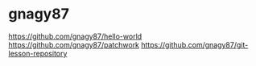 # gnagy87

https://github.com/gnagy87/hello-world
https://github.com/gnagy87/patchwork
https://github.com/gnagy87/git-lesson-repository
